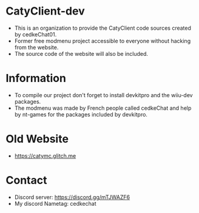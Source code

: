 # CatyClient-dev
- This is an organization to provide the CatyClient code sources created by cedkeChat01.
- Former free modmenu project accessible to everyone without hacking from the website.
- The source code of the website will also be included.

# Information 
- To compile our project don't forget to install devkitpro and the wiiu-dev packages.
- The modmenu was made by French people called cedkeChat and help by nt-games for the packages included by devkitpro.

# Old Website
- https://catymc.glitch.me

# Contact
- Discord server: https://discord.gg/mTJWAZF6
- My discord Nametag: cedkechat
